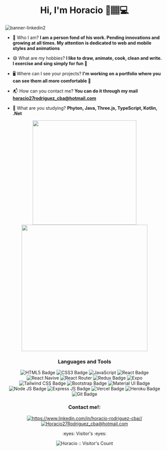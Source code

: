 <h1 align="center">Hi, I'm Horacio 🦦🏽‍💻</h1>

![banner-linkedin2](https://i.postimg.cc/hv6BWYhr/Horacio-2.png)



- 💬 Who I am?
**I am a person fond of his work. Pending innovations and growing at all times. My attention is dedicated to web and mobile styles and animations**

- 😄 What are my hobbies?
**I like to draw, animate, cook, clean and write. I exercise and sing simply for fun 🧘**

- 🖥 Where can I see your projects?
**I'm working on a portfolio where you can see them all more comfortable 🐣**

- 📬 How can you contact me?
**You can do it through my mail horacio27rodriguez_cba@hotmail.com**

- 🌱 What are you studying?
**Phyton, Java, Three.js, TypeScript, Kotlin, .Net**

<div align="center">
    <img align='top' width="330" src="https://github-readme-stats.vercel.app/api/top-langs/?username=AngelRRand&layout=compact&show_icons=true&title_color=ffffff&icon_color=34abeb&text_color=daf7dc&bg_color=151515"/>
    <img align='top'  width="400"  src="https://github-readme-stats.vercel.app/api?username=AngelRRand&show_icons=true&title_color=ffffff&icon_color=34abeb&text_color=daf7dc&bg_color=151515"/>
<div>

<div align="center">
<h3 align="center">Languages and Tools</h3>

![HTML5 Badge](https://img.shields.io/badge/HTML5-E34F26?style=for-the-badge&logo=html5&logoColor=white)
![CSS3 Badge](https://img.shields.io/badge/CSS3-1572B6?style=for-the-badge&logo=css3&logoColor=white)
![JavaScript](https://img.shields.io/badge/JavaScript-F7DF1E?style=for-the-badge&logo=javascript&logoColor=black)
![React Badge](https://img.shields.io/badge/React-20232A?style=for-the-badge&logo=react&logoColor=61DAFB)
![React Navive](https://img.shields.io/badge/React_Native-20232A?style=for-the-badge&logo=react&logoColor=61DAFB)
![React Router](https://img.shields.io/badge/React_Router-CA4245?style=for-the-badge&logo=react-router&logoColor=white)
![Redux Badge](https://img.shields.io/badge/Redux-593D88?style=for-the-badge&logo=redux&logoColor=white)
![Expo](https://img.shields.io/badge/Expo-1B1F23?style=for-the-badge&logo=expo&logoColor=white)
![Tailwind CSS Badge](https://img.shields.io/badge/Tailwind_CSS-38B2AC?style=for-the-badge&logo=tailwind-css&logoColor=white)
![Bootstrap Badge](https://img.shields.io/badge/Bootstrap-563D7C?style=for-the-badge&logo=bootstrap&logoColor=white)
![Material UI Badge](https://img.shields.io/badge/Material%20UI-007FFF?style=for-the-badge&logo=mui&logoColor=white)
![Node JS Badge](https://img.shields.io/badge/Node.js-43853D?style=for-the-badge&logo=node.js&logoColor=white)
![Express JS Badge](https://img.shields.io/badge/Express.js-000000?style=for-the-badge&logo=express&logoColor=white)
![Vercel Badge](https://img.shields.io/badge/Vercel-100000?style=for-the-badge&logo=vercel&logoColor=white)
![Heroku Badge](https://img.shields.io/badge/Heroku-430098?style=for-the-badge&logo=heroku&logoColor=white)
![Git Badge](https://img.shields.io/badge/GIT-E44C30?style=for-the-badge&logo=git&logoColor=white)

</div>
<h3 align="center">Contact me!:</h3>
<p align="center">
<a href="https://www.linkedin.com/in/horacio-rodriguez-cba/" target="_blank" target="blank"><img src="https://img.shields.io/badge/LinkedIn-0077B5?style=for-the-badge&logo=linkedin&logoColor=white" alt="https://www.linkedin.com/in/horacio-rodriguez-cba//" /></a>
<a href="horacio27rodriguez_cba@hotmail.com" target="_blank" target="blank"><img src="https://img.shields.io/badge/Gmail-D14836?style=for-the-badge&logo=gmail&logoColor=white" alt="Horacio27Rodriguez_cba@hotmail.com"/></a>
</p
<h4 align="center">:eyes: Visitor's :eyes:</h4>
<p align="center"><img src="https://profile-counter.glitch.me/{AngelRRand}/count.svg" alt="Horacio :: Visitor's Count" /></p>



